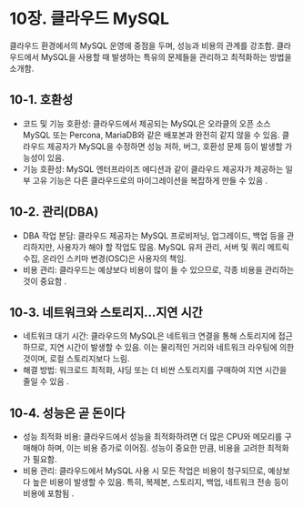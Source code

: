 # 10장. 클라우드 MySQL

클라우드 환경에서의 MySQL 운영에 중점을 두며, 성능과 비용의 관계를 강조함. 클라우드에서 MySQL을 사용할 때 발생하는 특유의 문제들을 관리하고 최적화하는 방법을 소개함.

## 10-1. 호환성
- 코드 및 기능 호환성: 클라우드에서 제공되는 MySQL은 오라클의 오픈 소스 MySQL 또는 Percona, MariaDB와 같은 배포본과 완전히 같지 않을 수 있음. 클라우드 제공자가 MySQL을 수정하면 성능 저하, 버그, 호환성 문제 등이 발생할 가능성이 있음.
- 기능 호환성: MySQL 엔터프라이즈 에디션과 같이 클라우드 제공자가 제공하는 일부 고유 기능은 다른 클라우드로의 마이그레이션을 복잡하게 만들 수 있음 .

## 10-2. 관리(DBA)
- DBA 작업 분담: 클라우드 제공자는 MySQL 프로비저닝, 업그레이드, 백업 등을 관리하지만, 사용자가 해야 할 작업도 많음. MySQL 유저 관리, 서버 및 쿼리 메트릭 수집, 온라인 스키마 변경(OSC)은 사용자의 책임.
- 비용 관리: 클라우드는 예상보다 비용이 많이 들 수 있으므로, 각종 비용을 관리하는 것이 중요함 .

## 10-3. 네트워크와 스토리지…지연 시간
- 네트워크 대기 시간: 클라우드의 MySQL은 네트워크 연결을 통해 스토리지에 접근하므로, 지연 시간이 발생할 수 있음. 이는 물리적인 거리와 네트워크 라우팅에 의한 것이며, 로컬 스토리지보다 느림.
- 해결 방법: 워크로드 최적화, 샤딩 또는 더 비싼 스토리지를 구매하여 지연 시간을 줄일 수 있음 .

## 10-4. 성능은 곧 돈이다
- 성능 최적화 비용: 클라우드에서 성능을 최적화하려면 더 많은 CPU와 메모리를 구매해야 하며, 이는 비용 증가로 이어짐. 성능이 중요한 만큼, 비용을 고려한 최적화가 필요함.
- 비용 관리: 클라우드에서 MySQL 사용 시 모든 작업은 비용이 청구되므로, 예상보다 높은 비용이 발생할 수 있음. 특히, 복제본, 스토리지, 백업, 네트워크 전송 등이 비용에 포함됨 .